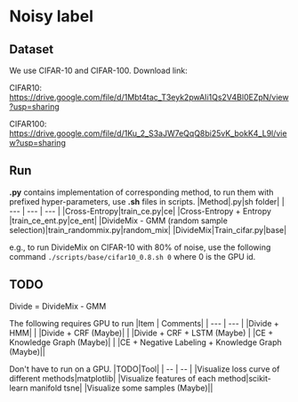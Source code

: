 # Noisy label

## Dataset
We use CIFAR-10 and CIFAR-100.
Download link:

CIFAR10:
https://drive.google.com/file/d/1Mbt4tac_T3eyk2pwAIi1Qs2V4Bl0EZpN/view?usp=sharing

CIFAR100:
https://drive.google.com/file/d/1Ku_2_S3aJW7eQqQ8bi25vK_bokK4_L9l/view?usp=sharing

## Run
**.py** contains implementation of corresponding method, to run them with prefixed hyper-parameters, use **.sh** files in scripts.
|Method|.py|sh folder|
| --- | --- | --- |
|Cross-Entropy|train_ce.py|ce|
|Cross-Entropy + Entropy |train_ce_ent.py|ce_ent|
|DivideMix - GMM (random sample selection)|train_randommix.py|random_mix|
|DivideMix|Train_cifar.py|base|


e.g., to run DivideMix on CIFAR-10 with 80% of noise, use the following command
``
./scripts/base/cifar10_0.8.sh 0
``
where 0 is the GPU id.

## TODO
Divide = DivideMix - GMM

The following requires GPU to run
|Item | Comments|
| --- | --- |
|Divide + HMM| |
|Divide + CRF (Maybe)| | 
|Divide + CRF + LSTM (Maybe) |
|CE + Knowledge Graph (Maybe)| |
|CE + Negative Labeling + Knowledge Graph (Maybe)||

Don't have to run on a GPU.
|TODO|Tool|
| -- | -- |
|Visualize loss curve of different methods|matplotlib|
|Visualize features of each method|scikit-learn manifold tsne|
|Visualize some samples (Maybe)||
